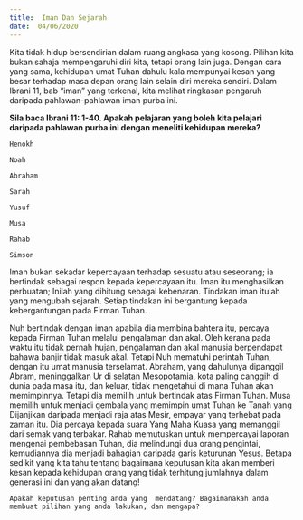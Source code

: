 ```yaml
---
title:  Iman Dan Sejarah
date:  04/06/2020
---
```


Kita tidak hidup bersendirian dalam ruang angkasa yang kosong. Pilihan kita bukan sahaja mempengaruhi diri kita, tetapi orang lain juga. Dengan cara yang sama, kehidupan umat  Tuhan dahulu kala mempunyai kesan yang besar terhadap masa depan orang lain selain diri mereka sendiri. Dalam Ibrani 11, bab “iman” yang terkenal, kita melihat ringkasan pengaruh daripada pahlawan-pahlawan iman purba ini.

**Sila baca Ibrani 11: 1-40. Apakah pelajaran yang boleh kita pelajari daripada pahlawan purba ini  dengan meneliti kehidupan mereka?**

`Henokh`

`Noah`

`Abraham`

`Sarah`

`Yusuf`

`Musa`

`Rahab`

`Simson`

Iman bukan sekadar kepercayaan terhadap sesuatu atau seseorang; ia bertindak sebagai respon kepada kepercayaan itu. Iman itu  menghasilkan perbuatan; Inilah yang dihitung sebagai kebenaran. Tindakan iman itulah yang mengubah sejarah. Setiap tindakan ini bergantung kepada kebergantungan pada Firman Tuhan.

Nuh bertindak dengan iman apabila dia membina bahtera itu, percaya kepada Firman Tuhan melalui pengalaman dan akal. Oleh kerana pada waktu itu tidak pernah hujan, pengalaman dan akal manusia berpendapat bahawa banjir tidak masuk akal. Tetapi Nuh mematuhi perintah Tuhan, dengan itu umat manusia terselamat. Abraham, yang dahulunya dipanggil Abram, meninggalkan Ur di selatan Mesopotamia, kota paling canggih di dunia pada masa itu, dan keluar, tidak mengetahui di mana Tuhan akan memimpinnya. Tetapi dia memilih untuk bertindak atas Firman Tuhan.  Musa memilih untuk menjadi gembala yang memimpin umat Tuhan ke Tanah yang Dijanjikan daripada menjadi raja atas Mesir, empayar yang terhebat pada zaman itu. Dia percaya kepada suara Yang Maha Kuasa yang memanggil dari semak yang terbakar. Rahab memutuskan untuk mempercayai laporan mengenai pembebasan Tuhan, dia melindungi dua orang pengintai, kemudiannya dia menjadi bahagian daripada garis keturunan Yesus. Betapa sedikit yang kita tahu tentang bagaimana keputusan kita akan memberi kesan kepada kehidupan orang yang tidak terhitung jumlahnya dalam generasi ini dan yang akan datang!

`Apakah keputusan penting anda yang  mendatang? Bagaimanakah anda membuat pilihan yang anda lakukan, dan mengapa?`